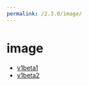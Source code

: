 ```yaml
---
permalink: /2.3.0/image/
---
```


# image



* [v1beta1](v1beta1/index.md)
* [v1beta2](v1beta2/index.md)